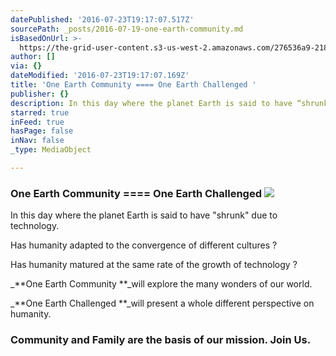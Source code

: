 ```yaml
---
datePublished: '2016-07-23T19:17:07.517Z'
sourcePath: _posts/2016-07-19-one-earth-community.md
isBasedOnUrl: >-
  https://the-grid-user-content.s3-us-west-2.amazonaws.com/276536a9-218b-4492-a08e-aeb685e723ef.jpg
author: []
via: {}
dateModified: '2016-07-23T19:17:07.169Z'
title: 'One Earth Community ==== One Earth Challenged '
publisher: {}
description: In this day where the planet Earth is said to have “shrunk” due to technology.
starred: true
inFeed: true
hasPage: false
inNav: false
_type: MediaObject

---
```

### One Earth Community ==== One Earth Challenged ![](https://the-grid-user-content.s3-us-west-2.amazonaws.com/276536a9-218b-4492-a08e-aeb685e723ef.jpg)

In this day where the planet Earth is said to have "shrunk" due to technology.

Has humanity adapted to the convergence of different cultures ?

Has humanity matured at the same rate of the growth of technology ?

_**One Earth Community **_will explore the many wonders of our world.

_**One Earth Challenged **_will present a whole different perspective on humanity.

### Community and Family are the basis of our mission. Join Us.